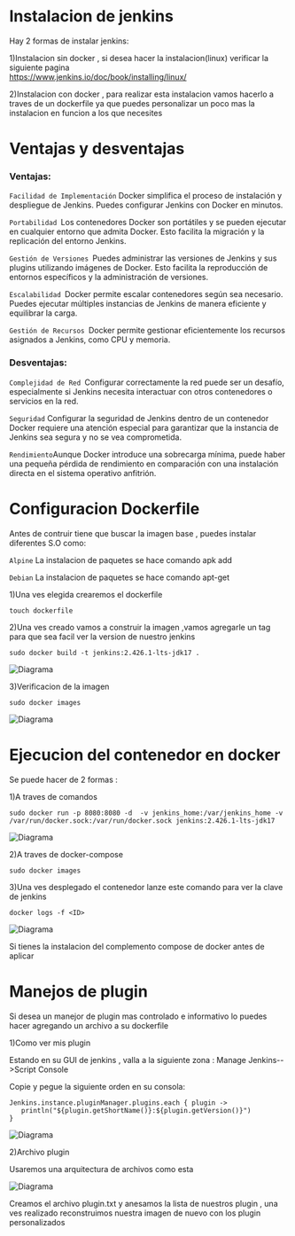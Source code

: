 # Instalacion de jenkins

Hay 2 formas de instalar jenkins:

   1)Instalacion sin docker , si desea hacer la instalacion(linux) verificar la siguiente pagina       
   https://www.jenkins.io/doc/book/installing/linux/ 

   2)Instalacion con docker , para realizar esta instalacion vamos hacerlo a traves de un dockerfile ya que puedes personalizar un poco     mas la instalacion en funcion a los que necesites 

# Ventajas y desventajas 

### Ventajas:

`Facilidad de Implementación` Docker simplifica el proceso de instalación y despliegue de Jenkins. Puedes configurar Jenkins con Docker en minutos.

`Portabilidad `Los contenedores Docker son portátiles y se pueden ejecutar en cualquier entorno que admita Docker. Esto facilita la migración y la replicación del entorno Jenkins.

`Gestión de Versiones `Puedes administrar las versiones de Jenkins y sus plugins utilizando imágenes de Docker. Esto facilita la reproducción de entornos específicos y la administración de versiones.

`Escalabilidad `Docker permite escalar contenedores según sea necesario. Puedes ejecutar múltiples instancias de Jenkins de manera eficiente y equilibrar la carga.

`Gestión de Recursos `Docker permite gestionar eficientemente los recursos asignados a Jenkins, como CPU y memoria.


### Desventajas:

`Complejidad de Red `Configurar correctamente la red puede ser un desafío, especialmente si Jenkins necesita interactuar con otros contenedores o servicios en la red.

`Seguridad` Configurar la seguridad de Jenkins dentro de un contenedor Docker requiere una atención especial para garantizar que la instancia de Jenkins sea segura y no se vea comprometida.

`Rendimiento`Aunque Docker introduce una sobrecarga mínima, puede haber una pequeña pérdida de rendimiento en comparación con una instalación directa en el sistema operativo anfitrión.

# Configuracion Dockerfile 

Antes de contruir tiene que buscar la imagen base , puedes instalar diferentes S.O como:

`Alpine` La instalacion de paquetes se hace comando apk add

`Debian` La instalacion de paquetes se hace comando apt-get

1)Una ves elegida crearemos el dockerfile

```
touch dockerfile
```

2)Una ves creado vamos a construir la imagen ,vamos agregarle un tag para que sea facil ver la version de nuestro jenkins

```
sudo docker build -t jenkins:2.426.1-lts-jdk17 .
```
![Diagrama]()

3)Verificacion de la imagen

```
sudo docker images
```
![Diagrama]()

# Ejecucion del contenedor en docker

Se puede hacer de 2 formas :

   1)A traves de comandos 

 ```
sudo docker run -p 8080:8080 -d  -v jenkins_home:/var/jenkins_home -v /var/run/docker.sock:/var/run/docker.sock jenkins:2.426.1-lts-jdk17
```
![Diagrama]()

   2)A traves de docker-compose

 ```
sudo docker images
```
3)Una ves desplegado el contenedor lanze este comando para ver la clave de jenkins

 ```
docker logs -f <ID>
```

![Diagrama]()
   
Si tienes la instalacion del complemento compose de docker antes de aplicar

# Manejos de plugin

Si desea un manejor de plugin mas controlado e informativo lo puedes hacer agregando un archivo a su dockerfile

1)Como ver mis plugin

Estando en su GUI de jenkins , valla a la siguiente zona :
Manage Jenkins-->Script Console

Copie y pegue la siguiente orden en su consola:

 ```
Jenkins.instance.pluginManager.plugins.each { plugin ->
    println("${plugin.getShortName()}:${plugin.getVersion()}")
}

```
![Diagrama]()



2)Archivo plugin

Usaremos una arquitectura de archivos como esta 

![Diagrama]()

Creamos el archivo plugin.txt y anesamos la lista de nuestros plugin , una ves realizado reconstruimos nuestra imagen de nuevo con los plugin personalizados
















